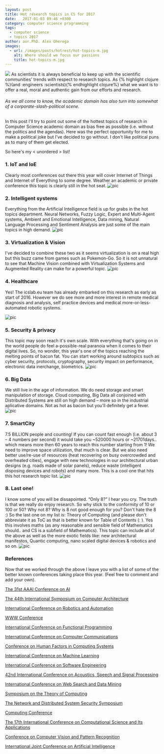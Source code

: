 ```yaml
---
layout: post
title: Hot research topics in CS for 2017
date:   2017-01-03 09:46 +0300
category: computer science programming
tags: 
  - computer science 
  - topics 2017
author: avr.PhD. Alex Gherega
images: 
  - url: /images/posts/hotrest/hot-topics-m.jpg
    alt: Where should we focus our passions
    title: hot-topics-m.jpg
---
```


<div class="ui container">
  <img class="ui small left floated image" src="/images/posts/hotrest/hot-topics-m.jpg"/>
  As scientists it is always beneficial to keep up with the scientific communities' trends with respect to research topics.
  As {% highlight clojure %}(and :engineers :scientists){% endhighlight clojure%} what we want is to offer a real, moral and authentic gain from our efforts and research. <h6>As we all come to know, the academic domain has also turn into somewhat of a corporate-slash-political scene.</h6>

  In this post I'll try to point out some of the hottest topics of research in Computer Science academic domain as bias free as possible (i.e. without the politics and the agendas). Here was the perfect opportunity for me to make a political joke but I've decided to go without. I don't like political puns as to many of them get elected.

  <div class="ui hidden divider"></div>
  So here's my &lt; unordered &gt; list!
</div>  

<div class="ui hidden divider"></div>
<div class="ui hidden divider"></div>

### 1. IoT and IoE
Clearly most conferences out there this year will cover Internet of Things and Internet of Everything to some degree. Weather an academic or private conference this topic is clearly still in the hot seat.
![pic](/images/posts/hotrest/iot.png)

### 2. Intelligent systems
Everything from the Artificial Intelligence field is up for grabs in the hot topics department. Neural Networks, Fuzzy Logic, Expert and Multi-Agent systems, Ambient and Emotional Intelligence, Data mining, Natural Language Processing and Sentiment Analysis are just some of the main topics in high demand.
![pic](/images/posts/hotrest/intellisys.png)

### 3. Virtualization & Vision
I've decided to combine these two as it seems virtualization is on a real high but this buzz came from games such as Pokemon-Go. So it is not unnatural to see that Machine Vision combined with Virtualization Systems and Augmented Reality can make for a powerful topic.
![pic](/images/posts/hotrest/virtvision.png)

### 4. Healthcare
Yes! The icslab.eu team has already embarked on this research as early as start of 2016. However we do see more and more interest in remote medical diagnosis and analysis, self practice devices and medical more-or-less-automated robotic systems.

![pic](/images/posts/hotrest/health.png)

### 5. Security & privacy
This topic may soon reach it's own scale. With everything that's going on in the world people do feel a-possible-real paranoia when it comes to their digital lives. So, no wonder, this year's one of the topics reaching the melting points of bacon fat. You can start working around subtopics such as cyber security, protocols, cryptography, security impact on performance, electronic data inerchange,  biometrics.
![pic](/images/posts/hotrest/sec.png)

### 6. Big Data
We still live in the age of information. We do need storage and smart manipulation of storage. Cloud computing, Big Data all conjoined with Distributed Systems are still on high demand – more so in the industrial aplicative domains. Not as hot as bacon but you'll definitely get a fever.
![pic](/images/posts/hotrest/bigdata.png)

### 7. SmartCity
7.5 BILLION people and counting! If you can count fast enough (i.e. about 3 – 4 numbers per second) it would take you ~520000 hours or ~21701days.. which means more then 60 years to reach this number starting from 1!
We need to improve space utilization, that much is clear. But we also need better use/re-use of resources (heat recovering on busy overcrowded and overheated cities), engage with new technologies in our architectural urban designs (e.g. roads made of solar panels), reduce waste (intelligent disposing devices and robots) and many more. This is a cool one that hits this hot research topic list.
![pic](/images/posts/hotrest/smartcity.png)

### 8. Last one!
I know some of you will be dissapointed. “Only 8?” I hear you cry. The truth is that we really do enjoy research. So why stick to the conformity of 10 or 100 or 50? Why not 8? Why is 8 not good enough for you? Don't hate the 8 :) 
So the last one on my list is: Theory of Computing (and please don't abbreviate it as ToC as that is better known for Table of Contents (: ).
Yes this involves maths (as any reasonable and sensible field of Mathematics should.. and CS is a subfield of Mathematics). This topic can include all of the above as well as the more exotic fields like: new architectural manifestos, Quantic computing, nano scaled digital devices & robotics and so on.
![pic](/images/posts/hotrest/thocp.png)

### References
Now that we worked through the above I leave you with a list of some of the better known conferences taking place this year. (Feel free to comment and add your own).

[The 31st AAAI Conference on AI](http://www.aaai.org/Conferences/AAAI/2017/aaai17call.php)

[The 44th International Symposium on Computer Architecture](http://isca17.ece.utoronto.ca/doku.php?id=start)

[International Conference on Robotics and Automation](http://www.icra2017.org/)

[WWW Conference](http://www.www2017.com.au/)

[International Conference on Functional Programming](http://conf.researchr.org/home/icfp-2017)

[International Conference on Computer Communications](http://infocom2017.ieee-infocom.org/)


[Conference on Human Factors in Computing Systems](https://chi2017.acm.org/index.html)


[International Conference on Machine Learning](https://2017.icml.cc/)


[International Conference on Software Engineering](http://icse2017.gatech.edu/)


[42nd International Conference on Acoustics, Speech and Signal Processing](http://www.ieee-icassp2017.org/)


[International Conference on Web Search and Data Mining](http://www.wsdm-conference.org/2017/)


[Symposium on the Theory of Computing](http://acm-stoc.org/stoc2017/)


[The Network and Distributed System Security Symposium](http://www.internetsociety.org/events/ndss-symposium/ndss-symposium-2017)


[Computing Conference](https://saiconference.com/Computing2017)


[The 17th International Conference on Computational Science and Its Applications](http://www.iccsa.org/)


[Conference on Computer Vision and Pattern Recognition](http://cvpr2017.thecvf.com/)


[International Joint Conference on Artificial Intelligence](http://ijcai-17.org/index.html)


